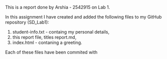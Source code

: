 This is a report done by Arshia - 2542915 on Lab 1.

In this assignment I have created and added the following files to my GitHub repository (SD_Lab1):
1) student-info.txt - containg my personal details,
2) this report file, titles report.md,
3) index.html - contaning a greeting. 

Each of these files have been commited with 